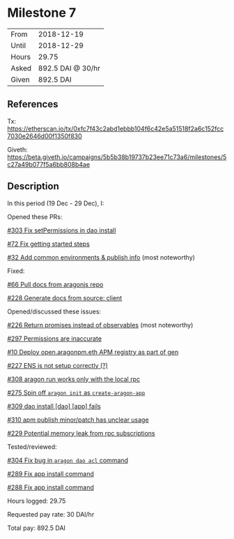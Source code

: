 # Milestone 7

|       |                   |
| ----- | ----------------- |
| From  | 2018-12-19        |
| Until | 2018-12-29        |
| Hours | 29.75             |
| Asked | 892.5 DAI @ 30/hr |
| Given | 892.5 DAI         |

## References

Tx: <https://etherscan.io/tx/0xfc7f43c2abd1ebbb104f6c42e5a51518f2a6c152fcc7030e2646d00f1350f830>

Giveth: <https://beta.giveth.io/campaigns/5b5b38b19737b23ee71c73a6/milestones/5c27a49b077f5a6bb808b4ae>

## Description

In this period (19 Dec - 29 Dec), I:

Opened these PRs:

[#303 Fix setPermissions in dao install](https://github.com/aragon/aragon-cli/pull/303)

[#72 Fix getting started steps](https://github.com/aragon/hack/pull/72)

[#32 Add common environments & publish info](https://github.com/aragon/aragon-react-boilerplate/pull/32) (most noteworthy)

Fixed:

[#66 Pull docs from aragonjs repo](https://github.com/aragon/hack/pull/66)

[#228 Generate docs from source: client](https://github.com/aragon/aragon.js/pull/228)

Opened/discussed these issues:

[#226 Return promises instead of observables](https://github.com/aragon/aragon.js/issues/226) (most noteworthy)

[#297 Permissions are inaccurate](https://github.com/aragon/aragon-cli/issues/297)

[#10 Deploy open.aragonpm.eth APM registry as part of gen](https://github.com/aragon/aragen/issues/10)

[#227 ENS is not setup correctly (?)](https://github.com/aragon/aragon-cli/issues/227)

[#308 aragon run works only with the local rpc](https://github.com/aragon/aragon-cli/issues/308)

[#275 Spin off `aragon init` as `create-aragon-app`](https://github.com/aragon/aragon-cli/issues/275)

[#309 dao install [dao] [app] fails](https://github.com/aragon/aragon-cli/issues/309)

[#310 apm publish minor/patch has unclear usage](https://github.com/aragon/aragon-cli/issues/310)

[#229 Potential memory leak from rpc subscriptions](https://github.com/aragon/aragon.js/issues/229)

Tested/reviewed:

[#304 Fix bug in `aragon dao acl` command](https://github.com/aragon/aragon-cli/pull/304)

[#289 Fix app install command](https://github.com/aragon/aragon-cli/pull/289)

[#288 Fix app install command](https://github.com/aragon/aragon-cli/pull/288)

Hours logged: 29.75

Requested pay rate: 30 DAI/hr

Total pay: 892.5 DAI
